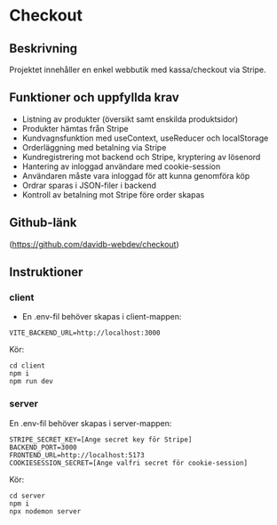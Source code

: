 # Checkout

## Beskrivning

Projektet innehåller en enkel webbutik med kassa/checkout via Stripe.

## Funktioner och uppfyllda krav

- Listning av produkter (översikt samt enskilda produktsidor)
- Produkter hämtas från Stripe
- Kundvagnsfunktion med useContext, useReducer och localStorage
- Orderläggning med betalning via Stripe
- Kundregistrering mot backend och Stripe, kryptering av lösenord
- Hantering av inloggad användare med cookie-session
- Användaren måste vara inloggad för att kunna genomföra köp
- Ordrar sparas i JSON-filer i backend
- Kontroll av betalning mot Stripe före order skapas

## Github-länk

(https://github.com/davidb-webdev/checkout)

## Instruktioner

### client

- En .env-fil behöver skapas i client-mappen:

```
VITE_BACKEND_URL=http://localhost:3000
```

Kör:

```
cd client
npm i
npm run dev
```

### server

En .env-fil behöver skapas i server-mappen:

```
STRIPE_SECRET_KEY=[Ange secret key för Stripe]
BACKEND_PORT=3000
FRONTEND_URL=http://localhost:5173
COOKIESESSION_SECRET=[Ange valfri secret för cookie-session]
```

Kör:

```
cd server
npm i
npx nodemon server
```
